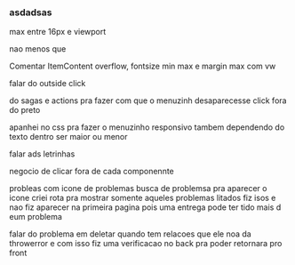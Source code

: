 ### asdadsas

max entre 16px e viewport

nao menos que

Comentar ItemContent overflow, fontsize min max e margin max com vw

falar do outside click

do sagas e actions pra fazer com que o menuzinh desaparecesse
click fora do preto

apanhei no css pra fazer o menuzinho responsivo tambem dependendo do texto dentro ser maior ou menor

falar ads letrinhas

negocio de clicar fora de cada componennte

probleas com icone de problemas
busca de problemsa pra aparecer o icone
criei rota pra mostrar somente aqueles problemas litados
fiz isos e nao fiz aparecer na primeira pagina pois uma entrega pode ter tido mais d eum problema

falar do problema em deletar quando tem relacoes
que ele noa da throwerror e com isso fiz uma verificacao no back pra poder retornara pro front
